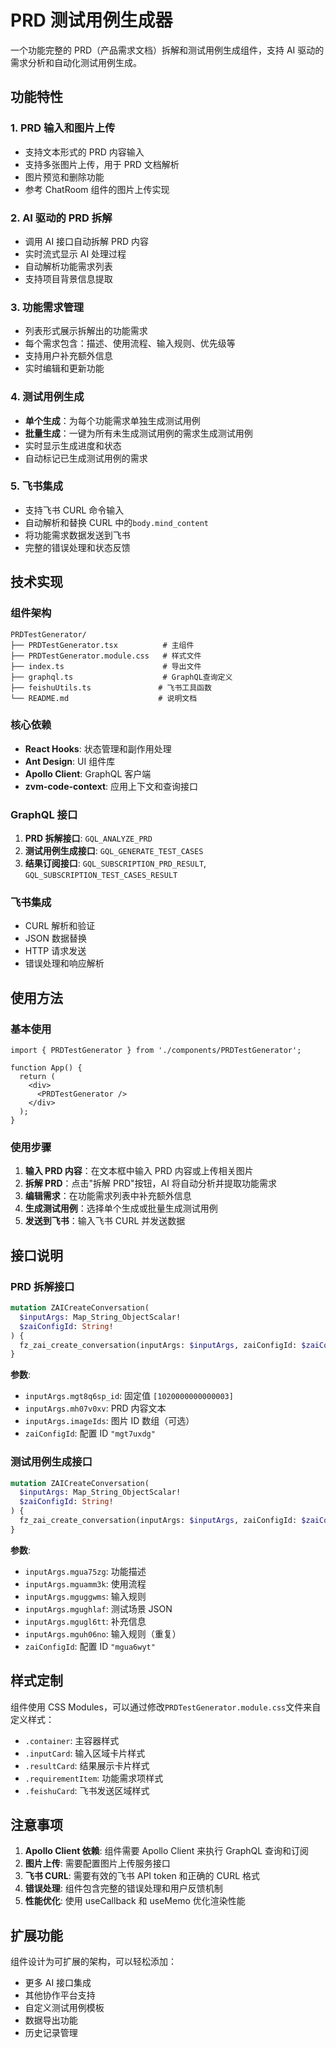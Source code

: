 # PRD 测试用例生成器

一个功能完整的 PRD（产品需求文档）拆解和测试用例生成组件，支持 AI 驱动的需求分析和自动化测试用例生成。

## 功能特性

### 1. PRD 输入和图片上传

- 支持文本形式的 PRD 内容输入
- 支持多张图片上传，用于 PRD 文档解析
- 图片预览和删除功能
- 参考 ChatRoom 组件的图片上传实现

### 2. AI 驱动的 PRD 拆解

- 调用 AI 接口自动拆解 PRD 内容
- 实时流式显示 AI 处理过程
- 自动解析功能需求列表
- 支持项目背景信息提取

### 3. 功能需求管理

- 列表形式展示拆解出的功能需求
- 每个需求包含：描述、使用流程、输入规则、优先级等
- 支持用户补充额外信息
- 实时编辑和更新功能

### 4. 测试用例生成

- **单个生成**：为每个功能需求单独生成测试用例
- **批量生成**：一键为所有未生成测试用例的需求生成测试用例
- 实时显示生成进度和状态
- 自动标记已生成测试用例的需求

### 5. 飞书集成

- 支持飞书 CURL 命令输入
- 自动解析和替换 CURL 中的`body.mind_content`
- 将功能需求数据发送到飞书
- 完整的错误处理和状态反馈

## 技术实现

### 组件架构

```
PRDTestGenerator/
├── PRDTestGenerator.tsx          # 主组件
├── PRDTestGenerator.module.css   # 样式文件
├── index.ts                      # 导出文件
├── graphql.ts                    # GraphQL查询定义
├── feishuUtils.ts               # 飞书工具函数
└── README.md                    # 说明文档
```

### 核心依赖

- **React Hooks**: 状态管理和副作用处理
- **Ant Design**: UI 组件库
- **Apollo Client**: GraphQL 客户端
- **zvm-code-context**: 应用上下文和查询接口

### GraphQL 接口

1. **PRD 拆解接口**: `GQL_ANALYZE_PRD`
2. **测试用例生成接口**: `GQL_GENERATE_TEST_CASES`
3. **结果订阅接口**: `GQL_SUBSCRIPTION_PRD_RESULT`, `GQL_SUBSCRIPTION_TEST_CASES_RESULT`

### 飞书集成

- CURL 解析和验证
- JSON 数据替换
- HTTP 请求发送
- 错误处理和响应解析

## 使用方法

### 基本使用

```tsx
import { PRDTestGenerator } from './components/PRDTestGenerator';

function App() {
  return (
    <div>
      <PRDTestGenerator />
    </div>
  );
}
```

### 使用步骤

1. **输入 PRD 内容**：在文本框中输入 PRD 内容或上传相关图片
2. **拆解 PRD**：点击"拆解 PRD"按钮，AI 将自动分析并提取功能需求
3. **编辑需求**：在功能需求列表中补充额外信息
4. **生成测试用例**：选择单个生成或批量生成测试用例
5. **发送到飞书**：输入飞书 CURL 并发送数据

## 接口说明

### PRD 拆解接口

```graphql
mutation ZAICreateConversation(
  $inputArgs: Map_String_ObjectScalar!
  $zaiConfigId: String!
) {
  fz_zai_create_conversation(inputArgs: $inputArgs, zaiConfigId: $zaiConfigId)
}
```

**参数**:

- `inputArgs.mgt8q6sp_id`: 固定值 `[1020000000000003]`
- `inputArgs.mh07v0xv`: PRD 内容文本
- `inputArgs.imageIds`: 图片 ID 数组（可选）
- `zaiConfigId`: 配置 ID `"mgt7uxdg"`

### 测试用例生成接口

```graphql
mutation ZAICreateConversation(
  $inputArgs: Map_String_ObjectScalar!
  $zaiConfigId: String!
) {
  fz_zai_create_conversation(inputArgs: $inputArgs, zaiConfigId: $zaiConfigId)
}
```

**参数**:

- `inputArgs.mgua75zg`: 功能描述
- `inputArgs.mguamm3k`: 使用流程
- `inputArgs.mguggwms`: 输入规则
- `inputArgs.mgughlaf`: 测试场景 JSON
- `inputArgs.mgugl6tt`: 补充信息
- `inputArgs.mguh06no`: 输入规则（重复）
- `zaiConfigId`: 配置 ID `"mgua6wyt"`

## 样式定制

组件使用 CSS Modules，可以通过修改`PRDTestGenerator.module.css`文件来自定义样式：

- `.container`: 主容器样式
- `.inputCard`: 输入区域卡片样式
- `.resultCard`: 结果展示卡片样式
- `.requirementItem`: 功能需求项样式
- `.feishuCard`: 飞书发送区域样式

## 注意事项

1. **Apollo Client 依赖**: 组件需要 Apollo Client 来执行 GraphQL 查询和订阅
2. **图片上传**: 需要配置图片上传服务接口
3. **飞书 CURL**: 需要有效的飞书 API token 和正确的 CURL 格式
4. **错误处理**: 组件包含完整的错误处理和用户反馈机制
5. **性能优化**: 使用 useCallback 和 useMemo 优化渲染性能

## 扩展功能

组件设计为可扩展的架构，可以轻松添加：

- 更多 AI 接口集成
- 其他协作平台支持
- 自定义测试用例模板
- 数据导出功能
- 历史记录管理
